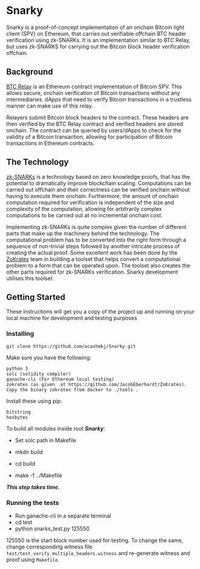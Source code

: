 # Snarky

Snarky is a proof-of-concept implementation of an onchain Bitcoin light client (SPV) on Ethereum, that carries out verifiable offchain BTC header verification using zk-SNARKs. It is an implementation similar to BTC Relay, but uses zk-SNARKS for carrying out the Bitcoin block header verification offchain.


## Background

[BTC Relay](https://github.com/ethereum/btcrelay) is an Ethereum contract implementation of Bitcoin SPV. This allows secure, onchain verification of Bitcoin transactions without any intermediaries. dApps that need to verify Bitcoin transactions in a trustless manner can make use of this relay.

Relayers submit Bitcoin block headers to the contract. These headers are then verified by the BTC Relay contract and verified headers are stored onchain. The contract can be queried by users/dApps to check for the validity of a Bitcoin transaction, allowing for participation of Bitcoin transactions in Ethereum contracts.

## The Technology

[zk-SNARKs](http://chriseth.github.io/notes/articles/zksnarks/zksnarks.pdf) is a technology based on zero knowledge proofs, that has the potential to dramatically improve blockchain scaling. Computations can be carried out offchain and their correctness can be verified onchain without having to execute them onchain. Furthermore, the amount of onchain computation required for verification is independent of the size and complexity of the computation, allowing for arbitrarily complex computations to be carried out at no incremental onchain cost.

Implementing zk-SNARKs is quite complex given the number of different parts that make up the machinery behind the technology. The computational problem has to be converted into the right form through a sequence of non-trivial steps followed by another intricate process of creating the actual proof. Some excellent work has been done by the [ZoKrates](https://github.com/JacobEberhardt/ZoKrates) team in building a toolset that helps convert a computational problem to a form that can be operated upon. The toolset also creates the other parts required for zk-SNARKs verification. Snarky development utilises this toolset.  

## Getting Started

These instructions will get you a copy of the project up and running on your local machine for development and testing purposes

### Installing

```
git clone https://github.com/acashmkj/Snarky.git
```

Make sure you have the following:

```
python 3
solc (solidity compiler)
ganache-cli (For Ethereum local testing)
zokrates (as given  at https://github.com/JacobEberhardt/ZoKrates). Copy the binary zokrates from docker to ./tools .
```

Install these using pip:

```
bitstring
hexbytes
```

To build all modules inside root ***Snarky***:

* Set solc path in Makefile

* mkdir build

* cd build

* make -f ../Makefile

***This step takes time.***

### Running the tests
* Run ganache-cli in a separate terminal
* cd test
* python snarks_test.py 125550

125550 is the start block number used for testing. To change the same, change corresponding witness file  `test/test_verify_multiple_headers.witness` and re-generate witness and proof using `Makefile`.
